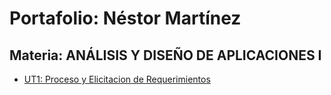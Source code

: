 # Portafolio: Néstor Martínez
## Materia: ANÁLISIS Y DISEÑO DE APLICACIONES I
* [UT1: Proceso y Elicitacion de Requerimientos](UT1_Proceso_Y_Elicitacion_de_Requerimientos)
